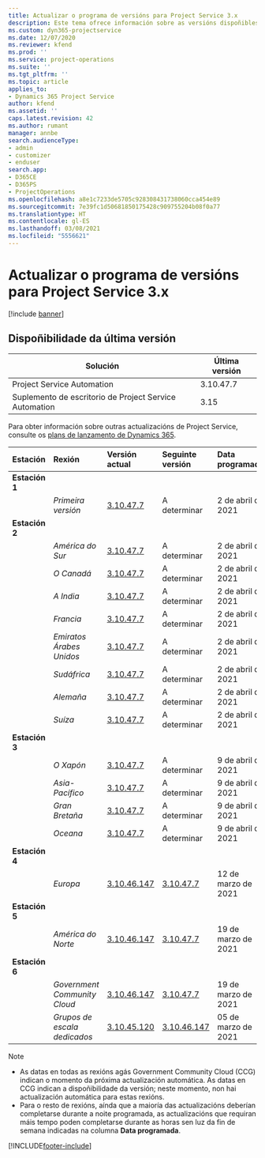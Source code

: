 ```yaml
---
title: Actualizar o programa de versións para Project Service 3.x
description: Este tema ofrece información sobre as versións dispoñibles e próximas de Dynamics 365 Project Service Automation.
ms.custom: dyn365-projectservice
ms.date: 12/07/2020
ms.reviewer: kfend
ms.prod: ''
ms.service: project-operations
ms.suite: ''
ms.tgt_pltfrm: ''
ms.topic: article
applies_to:
- Dynamics 365 Project Service
author: kfend
ms.assetid: ''
caps.latest.revision: 42
ms.author: rumant
manager: annbe
search.audienceType:
- admin
- customizer
- enduser
search.app:
- D365CE
- D365PS
- ProjectOperations
ms.openlocfilehash: a8e1c7233de5705c928308431738060cca454e89
ms.sourcegitcommit: 7e39fc1d50681850175428c909755204b08f0a77
ms.translationtype: HT
ms.contentlocale: gl-ES
ms.lasthandoff: 03/08/2021
ms.locfileid: "5556621"
---
```

# <a name="update-release-schedule-for-project-service-3x"></a>Actualizar o programa de versións para Project Service 3.x

[!include [banner](../includes/psa-now-project-operations.md)]

## <a name="latest-version-availability"></a>Dispoñibilidade da última versión

| Solución  | Última versión |
|-------|----|
| Project Service Automation    | 3.10.47.7 |
| Suplemento de escritorio de Project Service Automation                | 3.15          |

Para obter información sobre outras actualizacións de Project Service, consulte os [plans de lanzamento de Dynamics 365](https://docs.microsoft.com/dynamics365/release-plans/). 

| Estación  | Rexión | Versión actual | Seguinte versión |  Data programada
| :---   | :---   | :---   | :---   |:---   |         
|<strong>Estación 1</strong> | |  |  | |
| | <i>Primeira versión</i> | [3.10.47.7](whats-new-ur-29.md) | A determinar | 2 de abril de 2021
|<strong>Estación 2</strong> | |  |  | |
| | <i>América do Sur</i> | [3.10.47.7](whats-new-ur-29.md) | A determinar | 2 de abril de 2021
| | <i>O Canadá</i> | [3.10.47.7](whats-new-ur-29.md) | A determinar | 2 de abril de 2021
| | <i>A India</i> | [3.10.47.7](whats-new-ur-29.md) | A determinar | 2 de abril de 2021
| | <i>Francia</i> | [3.10.47.7](whats-new-ur-29.md) | A determinar | 2 de abril de 2021
| | <i>Emiratos Árabes Unidos</i> | [3.10.47.7](whats-new-ur-29.md) | A determinar | 2 de abril de 2021
| | <i>Sudáfrica</i> | [3.10.47.7](whats-new-ur-29.md) | A determinar | 2 de abril de 2021
| | <i>Alemaña</i> | [3.10.47.7](whats-new-ur-29.md) | A determinar | 2 de abril de 2021
| | <i>Suíza</i> | [3.10.47.7](whats-new-ur-29.md) | A determinar | 2 de abril de 2021
|<strong>Estación 3</strong> | |  |  | |
| | <i>O Xapón</i> | [3.10.47.7](whats-new-ur-29.md) | A determinar | 9 de abril de 2021
| | <i>Asia-Pacífico</i> | [3.10.47.7](whats-new-ur-29.md) | A determinar | 9 de abril de 2021
| | <i>Gran Bretaña</i> | [3.10.47.7](whats-new-ur-29.md) | A determinar | 9 de abril de 2021
| | <i>Oceana</i> | [3.10.47.7](whats-new-ur-29.md) | A determinar | 9 de abril de 2021
|<strong>Estación 4</strong> | |  |  | |
| | <i>Europa</i> | [3.10.46.147](whats-new-ur-28-6.md) | [3.10.47.7](whats-new-ur-29.md) | 12 de marzo de 2021
|<strong>Estación 5</strong> | |  |  | |
| | <i>América do Norte</i> | [3.10.46.147](whats-new-ur-28-6.md) | [3.10.47.7](whats-new-ur-29.md) | 19 de marzo de 2021
|<strong>Estación 6</strong> | |  |  | |
| | <i>Government Community Cloud</i> | [3.10.46.147](whats-new-ur-28-6.md) | [3.10.47.7](whats-new-ur-29.md) | 19 de marzo de 2021
| | <i>Grupos de escala dedicados</i> | [3.10.45.120](whats-new-ur-27-6.md) | [3.10.46.147](whats-new-ur-28-6.md) | 05 de marzo de 2021

>[!Note]
> - As datas en todas as rexións agás Government Community Cloud (CCG) indican o momento da próxima actualización automática. As datas en CCG indican a dispoñibilidade da versión; neste momento, non hai actualización automática para estas rexións.
> - Para o resto de rexións, aínda que a maioría das actualizacións deberían completarse durante a noite programada, as actualizacións que requiran máis tempo poden completarse durante as horas sen luz da fin de semana indicadas na columna **Data programada**.


[!INCLUDE[footer-include](../includes/footer-banner.md)]
